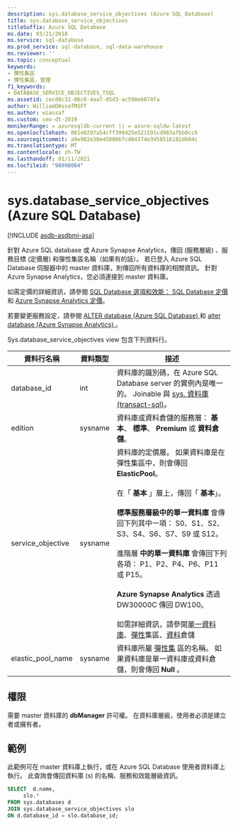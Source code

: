 ```yaml
---
description: sys.database_service_objectives (Azure SQL Database)
title: sys.database_service_objectives
titleSuffix: Azure SQL Database
ms.date: 03/21/2018
ms.service: sql-database
ms.prod_service: sql-database, sql-data-warehouse
ms.reviewer: ''
ms.topic: conceptual
keywords:
- 彈性集區
- 彈性集區，管理
f1_keywords:
- DATABASE_SERVICE_OBJECTIVES_TSQL
ms.assetid: cecd8c31-06c0-4aa7-85d3-ac590e6874fa
author: WilliamDAssafMSFT
ms.author: wiassaf
ms.custom: seo-dt-2019
monikerRange: = azuresqldb-current || = azure-sqldw-latest
ms.openlocfilehash: 861e8297a54cff399425e521591cd983afbb0cc6
ms.sourcegitcommit: a9e982e30e458866fcd64374e3458516182d604c
ms.translationtype: MT
ms.contentlocale: zh-TW
ms.lasthandoff: 01/11/2021
ms.locfileid: "98098004"
---
```

# <a name="sysdatabase_service_objectives-azure-sql-database"></a>sys.database_service_objectives (Azure SQL Database)
[!INCLUDE [asdb-asdbmi-asa](../../includes/applies-to-version/asdb-asdbmi-asa.md)]

針對 Azure SQL database 或 Azure Synapse Analytics，傳回 (服務層級) 、服務目標 (定價層) 和彈性集區名稱（如果有的話）。 若已登入 Azure SQL Database 伺服器中的 master 資料庫，則傳回所有資料庫的相關資訊。 針對 Azure Synapse Analytics，您必須連接到 master 資料庫。  
  
  
 如需定價的詳細資訊，請參閱 [SQL Database 選項和效能： SQL Database 定價](https://azure.microsoft.com/pricing/details/sql-database/) 和 [Azure Synapse Analytics 定價](https://azure.microsoft.com/pricing/details/sql-data-warehouse/)。  
  
 若要變更服務設定，請參閱 [ALTER database (Azure SQL Database) ](../../t-sql/statements/alter-database-transact-sql.md) 和 [alter database (Azure Synapse Analytics) ](../../t-sql/statements/alter-database-transact-sql.md?view=azure-sqldw-latest&preserve-view=true)。  
  
 Sys.database_service_objectives view 包含下列資料行。  
  
|資料行名稱|資料類型|描述|  
|-----------------|---------------|-----------------|  
|database_id|int|資料庫的識別碼，在 Azure SQL Database server 的實例內是唯一的。 Joinable 與 [sys. 資料庫 &#40;transact-sql&#41;](../../relational-databases/system-catalog-views/sys-databases-transact-sql.md)。|  
|edition|sysname|資料庫或資料倉儲的服務層： **基本**、 **標準**、 **Premium** 或 **資料倉儲**。|  
|service_objective|sysname|資料庫的定價層。 如果資料庫是在彈性集區中，則會傳回 **ElasticPool**。<br /><br /> 在「 **基本** 」層上，傳回「 **基本**」。<br /><br /> **標準服務層級中的單一資料庫** 會傳回下列其中一項： S0、S1、S2、S3、S4、S6、S7、S9 或 S12。<br /><br /> 進階層 **中的單一資料庫** 會傳回下列各項： P1、P2、P4、P6、P11 或 P15。<br /><br /> **Azure Synapse Analytics** 透過 DW30000C 傳回 DW100。<br /><br /> 如需詳細資訊，請參閱[單一資料庫](/azure/sql-database/sql-database-dtu-resource-limits-single-databases/)、[彈性](/azure/sql-database/sql-database-dtu-resource-limits-elastic-pools/)集區、[資料](/azure/sql-data-warehouse/what-is-a-data-warehouse-unit-dwu-cdwu/)倉儲|  
|elastic_pool_name|sysname|資料庫所屬 [彈性集](/azure/azure-sql/database/elastic-pool-overview) 區的名稱。 如果資料庫是單一資料庫或資料倉儲，則會傳回 **Null** 。|  
  
## <a name="permissions"></a>權限  
 需要 master 資料庫的 **dbManager** 許可權。  在資料庫層級，使用者必須是建立者或擁有者。  
  
## <a name="examples"></a>範例  
 此範例可在 master 資料庫上執行，或在 Azure SQL Database 使用者資料庫上執行。 此查詢會傳回資料庫 (s) 的名稱、服務和效能層級資訊。  
  
```sql  
SELECT  d.name,   
     slo.*    
FROM sys.databases d   
JOIN sys.database_service_objectives slo    
ON d.database_id = slo.database_id;  
  
```  
  
